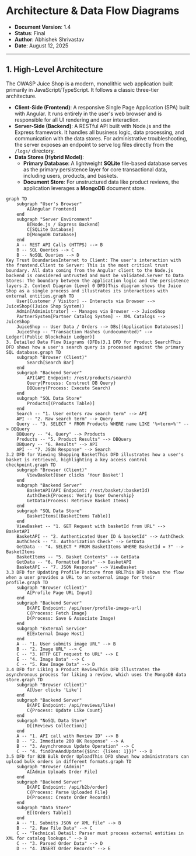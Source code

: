 # Architecture & Data Flow Diagrams

- **Document Version**: 1.4
- **Status**: Final
- **Author**: Abhishek Shrivastav
- **Date**: August 12, 2025

---

## 1. High-Level Architecture

The OWASP Juice Shop is a modern, monolithic web application built primarily in JavaScript/TypeScript. It follows a classic three-tier architecture.

-   **Client-Side (Frontend)**: A responsive Single Page Application (SPA) built with Angular. It runs entirely in the user's web browser and is responsible for all UI rendering and user interaction.
-   **Server-Side (Backend)**: A RESTful API built with Node.js and the Express framework. It handles all business logic, data processing, and communication with the data stores. For administrative troubleshooting, the server exposes an endpoint to serve log files directly from the `/logs/` directory.
-   **Data Stores (Hybrid Model)**:
    -   **Primary Database**: A lightweight **SQLite** file-based database serves as the primary persistence layer for core transactional data, including users, products, and baskets.
    -   **Document Store**: For unstructured data like product reviews, the application leverages a **MongoDB** document store.

```mermaid
graph TD
    subgraph "User's Browser"
        A[Angular Frontend]
    end
    subgraph "Server Environment"
        B[Node.js / Express Backend]
        C[SQLite Database]
        D[MongoDB Database]
    end
    A -- REST API Calls (HTTPS) --> B
    B -- SQL Queries --> C
    B -- NoSQL Queries --> D
Key Trust BoundariesInternet to Client: The user's interaction with the frontend.Client to Server: This is the most critical trust boundary. All data coming from the Angular client to the Node.js backend is considered untrusted and must be validated.Server to Data Stores: The boundary between the application logic and the persistence layers.2. Context Diagram (Level 0 DFD)This diagram shows the Juice Shop as a single process and illustrates its interactions with external entities.graph TD
    User[Customer / Visitor] -- Interacts via Browser --> JuiceShop((Juice Shop System))
    Admin[Administrator] -- Manages via Browser --> JuiceShop
    PartnerSystem[Partner Catalog System] -- XML Catalogs --> JuiceShop
    JuiceShop -- User Data / Orders --> DBs[(Application Databases)]
    JuiceShop -- "Transaction Hashes (undocumented)" --> Ledger[(Public Blockchain Ledger)]
3. Detailed Data Flow Diagrams (DFDs)3.1 DFD for Product SearchThis DFD shows how a user's search query is processed against the primary SQL database.graph TD
    subgraph "Browser (Client)"
        Search[Search Bar]
    end
    subgraph "Backend Server"
        API(API Endpoint: /rest/products/search)
        Query{Process: Construct DB Query}
        DBQuery(Process: Execute Search)
    end
    subgraph "SQL Data Store"
        Products[(Products Table)]
    end
    Search -- "1. User enters raw search term" --> API
    API -- "2. Raw search term" --> Query
    Query -- "3. SELECT * FROM Products WHERE name LIKE '%<term>%'" --> DBQuery
    DBQuery -- "4. Query" --> Products
    Products -- "5. Product Results" --> DBQuery
    DBQuery -- "6. Results" --> API
    API -- "7. JSON Response" --> Search
3.2 DFD for Viewing Shopping BasketThis DFD illustrates how a user's basket is retrieved, highlighting a key access control checkpoint.graph TD
    subgraph "Browser (Client)"
        ViewBasket[User clicks 'Your Basket']
    end
    subgraph "Backend Server"
        BasketAPI(API Endpoint: /rest/basket/:basketId)
        AuthCheck{Process: Verify User Ownership}
        GetData(Process: Retrieve Basket Items)
    end
    subgraph "SQL Data Store"
        BasketItems[(BasketItems Table)]
    end
    ViewBasket -- "1. GET Request with basketId from URL" --> BasketAPI
    BasketAPI -- "2. Authenticated User ID & basketId" --> AuthCheck
    AuthCheck -- "3. Authorization Check" --> GetData
    GetData -- "4. SELECT * FROM BasketItems WHERE BasketId = ?" --> BasketItems
    BasketItems -- "5. Basket Contents" --> GetData
    GetData -- "6. Formatted Data" --> BasketAPI
    BasketAPI -- "7. JSON Response" --> ViewBasket
3.3 DFD for Updating Profile Picture from URLThis DFD shows the flow when a user provides a URL to an external image for their profile.graph TD
    subgraph "Browser (Client)"
        A[Profile Page URL Input]
    end
    subgraph "Backend Server"
        B(API Endpoint: /api/user/profile-image-url)
        C{Process: Fetch Image}
        D(Process: Save & Associate Image)
    end
    subgraph "External Service"
        E[External Image Host]
    end
    A -- "1. User submits image URL" --> B
    B -- "2. Image URL" --> C
    C -- "3. HTTP GET request to URL" --> E
    E -- "4. Image Data" --> C
    C -- "5. Raw Image Data" --> D
3.4 DFD for Liking a Product ReviewThis DFD illustrates the asynchronous process for liking a review, which uses the MongoDB data store.graph TD
    subgraph "Browser (Client)"
        A[User clicks 'Like']
    end
    subgraph "Backend Server"
        B(API Endpoint: /api/reviews/like)
        C{Process: Update Like Count}
    end
    subgraph "NoSQL Data Store"
        D[(Reviews Collection)]
    end
    A -- "1. API call with Review ID" --> B
    B -- "2. Immediate 200 OK Response" --> A
    B -- "3. Asynchronous Update Operation" --> C
    C -- "4. findOneAndUpdate({$inc: {likes: 1}})" --> D
3.5 DFD for B2B Bulk Order UploadThis DFD shows how administrators can upload bulk orders in different formats.graph TD
    subgraph "Browser (Admin)"
        A[Admin Uploads Order File]
    end
    subgraph "Backend Server"
        B(API Endpoint: /api/b2b/order)
        C{Process: Parse Uploaded File}
        D(Process: Create Order Records)
    end
    subgraph "Data Store"
        E[(Orders Table)]
    end
    A -- "1. Submits JSON or XML file" --> B
    B -- "2. Raw File Data" --> C
    C -- "Technical Detail: Parser must process external entities in XML for catalog lookups." --> B
    C -- "3. Parsed Order Data" --> D
    D -- "4. INSERT Order Records" --> E



